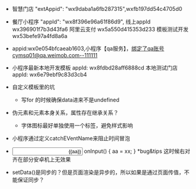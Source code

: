 ﻿
* 智慧门店 "extAppid": "wx9daba1a6fb287315",wxfb197dd54c4705d0

* 餐厅小程序  "appId": "wx8f396e96a61f86d9",  线上appId wx396901f7b3d43fa6 阿里云支付 wx5a550d415353d233 模板测试开发 wx53befe97a4fd8a6a 
* appid:wx0e054bfcaeab1603,小程序【qa服务】，绑定了qa账号cymsq01@qa.weimob.com--111111

* 小程序最新本地开发模板 appId: wx8fdbd28aff6888cd 本地测试门店 appId: wx6e79ebf9c83d3cb4
* 自定义模板里的坑
  * 写for 的时候确保data进来不是undefined

* 伪元素和元素本身关系，属性存在继承关系？ 
  * 字体图标最好单独使用一个标签，避免样式影响

* 小程序通过定义catchEVentName来阻止时间冒泡

* <input style="text-align: right;" value={{aa}} bindinput="onInput" >   
	onInput() {
		aa = xx;
	}
  *bug&tips  这时候右对齐在部分安卓机上无效果

* setData()是同步的？但是页面渲染是异步的，所以如果是通过页面传值，不能保证同步？